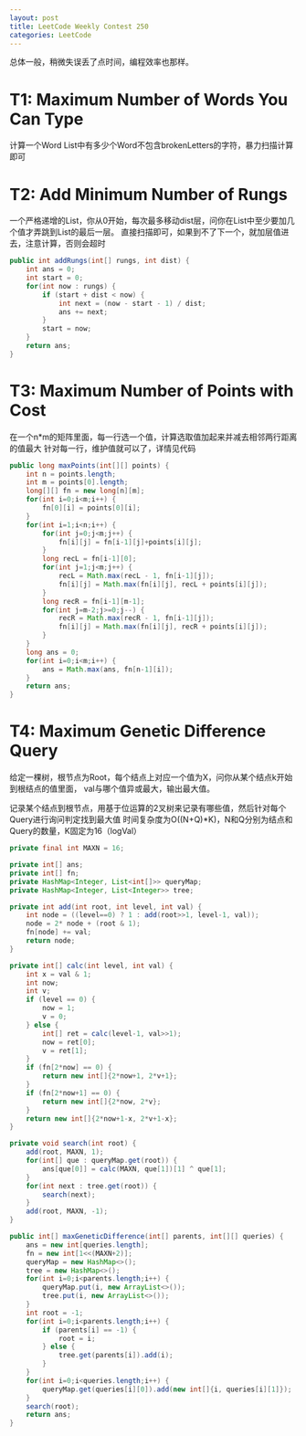 ```yaml
---
layout: post
title: LeetCode Weekly Contest 250
categories: LeetCode
---
```


总体一般，稍微失误丢了点时间，编程效率也那样。

# T1: Maximum Number of Words You Can Type
计算一个Word List中有多少个Word不包含brokenLetters的字符，暴力扫描计算即可

# T2: Add Minimum Number of Rungs
一个严格递增的List，你从0开始，每次最多移动dist层，问你在List中至少要加几个值才弄跳到List的最后一层。
直接扫描即可，如果到不了下一个，就加层值进去，注意计算，否则会超时

```java
public int addRungs(int[] rungs, int dist) {
    int ans = 0;
    int start = 0;
    for(int now : rungs) {
        if (start + dist < now) {
            int next = (now - start - 1) / dist;
            ans += next;
        }
        start = now;
    }
    return ans;
}
```
# T3: Maximum Number of Points with Cost
在一个n*m的矩阵里面，每一行选一个值，计算选取值加起来并减去相邻两行距离的值最大
针对每一行，维护值就可以了，详情见代码

```java
public long maxPoints(int[][] points) {
    int n = points.length;
    int m = points[0].length;
    long[][] fn = new long[n][m];
    for(int i=0;i<m;i++) {
        fn[0][i] = points[0][i];
    }
    for(int i=1;i<n;i++) {
        for(int j=0;j<m;j++) {
            fn[i][j] = fn[i-1][j]+points[i][j];
        }
        long recL = fn[i-1][0];
        for(int j=1;j<m;j++) {
            recL = Math.max(recL - 1, fn[i-1][j]);
            fn[i][j] = Math.max(fn[i][j], recL + points[i][j]);
        }
        long recR = fn[i-1][m-1];
        for(int j=m-2;j>=0;j--) {
            recR = Math.max(recR - 1, fn[i-1][j]);
            fn[i][j] = Math.max(fn[i][j], recR + points[i][j]);
        }
    }
    long ans = 0;
    for(int i=0;i<m;i++) {
        ans = Math.max(ans, fn[n-1][i]);
    }
    return ans;
}
```

# T4: Maximum Genetic Difference Query
给定一棵树，根节点为Root，每个结点上对应一个值为X，问你从某个结点k开始到根结点的值里面，
val与哪个值异或最大，输出最大值。

记录某个结点到根节点，用基于位运算的2叉树来记录有哪些值，然后针对每个Query进行询问判定找到最大值
时间复杂度为O((N+Q)*K)，N和Q分别为结点和Query的数量，K固定为16（logVal）
```java
private final int MAXN = 16;

private int[] ans;
private int[] fn;
private HashMap<Integer, List<int[]>> queryMap;
private HashMap<Integer, List<Integer>> tree;

private int add(int root, int level, int val) {
    int node = ((level==0) ? 1 : add(root>>1, level-1, val));
    node = 2* node + (root & 1);
    fn[node] += val;
    return node;
}

private int[] calc(int level, int val) {
    int x = val & 1;
    int now;
    int v;
    if (level == 0) {
        now = 1;
        v = 0;
    } else {
        int[] ret = calc(level-1, val>>1);
        now = ret[0];
        v = ret[1];
    }
    if (fn[2*now] == 0) {
        return new int[]{2*now+1, 2*v+1};
    }
    if (fn[2*now+1] == 0) {
        return new int[]{2*now, 2*v};
    }
    return new int[]{2*now+1-x, 2*v+1-x};
}

private void search(int root) {
    add(root, MAXN, 1);
    for(int[] que : queryMap.get(root)) {
        ans[que[0]] = calc(MAXN, que[1])[1] ^ que[1];
    }
    for(int next : tree.get(root)) {
        search(next);
    }
    add(root, MAXN, -1);
}

public int[] maxGeneticDifference(int[] parents, int[][] queries) {
    ans = new int[queries.length];
    fn = new int[1<<(MAXN+2)];
    queryMap = new HashMap<>();
    tree = new HashMap<>();
    for(int i=0;i<parents.length;i++) {
        queryMap.put(i, new ArrayList<>());
        tree.put(i, new ArrayList<>());
    }
    int root = -1;
    for(int i=0;i<parents.length;i++) {
        if (parents[i] == -1) {
            root = i;
        } else {
            tree.get(parents[i]).add(i);
        }
    }
    for(int i=0;i<queries.length;i++) {
        queryMap.get(queries[i][0]).add(new int[]{i, queries[i][1]});
    }
    search(root);
    return ans;
}
```
